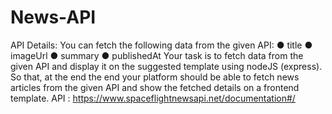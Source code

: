 # News-API
API Details: You can fetch the following data from the given API: ● title ● imageUrl ● summary ● publishedAt Your task is to fetch data from the given API and display it on the suggested template using nodeJS (express). So that, at the end the end your platform should be able to fetch news articles from the given API and show the fetched details on a frontend template. API : https://www.spaceflightnewsapi.net/documentation#/
